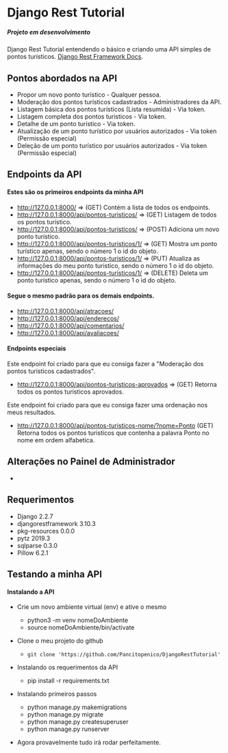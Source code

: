 # Django Rest Tutorial
##### Projeto em desenvolvimento
Django Rest Tutorial entendendo o básico e criando uma API simples de pontos turísticos.
[Django Rest Framework Docs](https://www.django-rest-framework.org/).

## Pontos abordados na API

- Propor um novo ponto turístico - Qualquer pessoa.
- Moderação dos pontos turísticos cadastrados - Administradores da API.
- Listagem básica dos pontos turísticos (Lista resumida) - Via token.
- Listagem completa dos pontos turisticos - Via token.
- Detalhe de um ponto turístico - Via token.
- Atualização de um ponto turístico por usuários autorizados - Via token (Permissão especial)
- Deleção de um ponto turístico por usuários autorizados - Via token (Permissão especial)

## Endpoints da API
#### Estes são os primeiros endpoints da minha API
- http://127.0.0.1:8000/ => (GET) Contém a lista de todos os endpoints.
- http://127.0.0.1:8000/api/pontos-turisticos/ => (GET) Listagem de todos os pontos turístico.
- http://127.0.0.1:8000/api/pontos-turisticos/ => (POST) Adiciona um novo ponto turístico.
- http://127.0.0.1:8000/api/pontos-turisticos/1/ => (GET) Mostra um ponto turístico apenas, sendo o número 1 o id do objeto.
- http://127.0.0.1:8000/api/pontos-turisticos/1/ => (PUT) Atualiza as informações do meu ponto turistico, sendo o número 1 o id do objeto.
- http://127.0.0.1:8000/api/pontos-turisticos/1/ => (DELETE) Deleta um ponto turístico apenas, sendo o número 1 o id do objeto.
#### Segue o mesmo padrão para os demais endpoints.
- http://127.0.0.1:8000/api/atracoes/
- http://127.0.0.1:8000/api/enderecos/
- http://127.0.0.1:8000/api/comentarios/
- http://127.0.0.1:8000/api/avaliacoes/

#### Endpoints especiais
Este endpoint foi criado para que eu consiga fazer a "Moderação dos pontos turisticos cadastrados".
- http://127.0.0.1:8000/api/pontos-turisticos-aprovados => (GET) Retorna todos os pontos turisticos aprovados.

Este endpoint foi criado para que eu consiga fazer uma ordenação nos meus resultados.
- http://127.0.0.1:8000/api/pontos-turisticos-nome/?nome=Ponto (GET) Retorna todos os pontos turisticos que contenha a palavra Ponto no nome em ordem alfabetica.


## Alterações no Painel de Administrador
- 

## Requerimentos
- Django 2.2.7
- djangorestframework 3.10.3
- pkg-resources 0.0.0
- pytz 2019.3
- sqlparse 0.3.0
- Pillow 6.2.1

## Testando a minha API
#### Instalando a API
- Crie um novo ambiente virtual (env) e ative o mesmo
  - python3 -m venv nomeDoAmbiente
  - source nomeDoAmbiente/bin/activate

- Clone o meu projeto do github
  -  `git clone 'https://github.com/Pancitopenico/DjangoRestTutorial'`

- Instalando os requerimentos da API
  - pip install -r requirements.txt
  
- Instalando primeiros passos
  - python manage.py makemigrations
  - python manage.py migrate
  - python manage.py createsuperuser
  - python manage.py runserver
  
- Agora provavelmente tudo irá rodar perfeitamente.